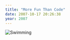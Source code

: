 ```yaml
---
title: "More Fun Than Code"
date: 2007-10-17 20:26:38
year: 2007
---
```

<img alt="Swimming" src="{{'/files/2007/10/swimming-2007.jpg' | relative_url}}" class="centered">
